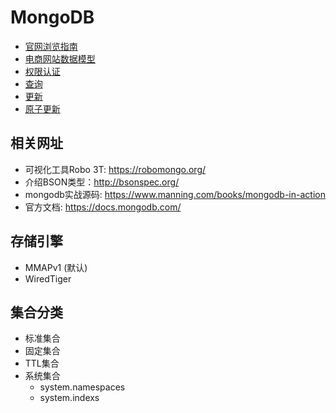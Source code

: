# MongoDB

- [官网浏览指南](官网浏览指南.md)
- [电商网站数据模型](电商网站数据模型.md)
- [权限认证](权限认证.md)
- [查询](查询.md)
- [更新](更新.md)
- [原子更新](原子更新.md)


## 相关网址
- 可视化工具Robo 3T: https://robomongo.org/
- 介绍BSON类型：http://bsonspec.org/
- mongodb实战源码:  https://www.manning.com/books/mongodb-in-action
- 官方文档: https://docs.mongodb.com/

## 存储引擎
- MMAPv1 (默认)
- WiredTiger

## 集合分类

- 标准集合
- 固定集合
- TTL集合
- 系统集合
   - system.namespaces
   - system.indexs 